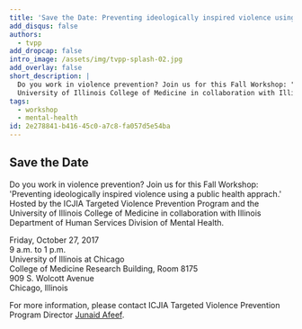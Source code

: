 ```yaml
---
title: 'Save the Date: Preventing ideologically inspired violence using a public health approach'
add_disqus: false
authors:
  - tvpp
add_dropcap: false
intro_image: /assets/img/tvpp-splash-02.jpg
add_overlay: false
short_description: |
  Do you work in violence prevention? Join us for this Fall Workshop: "Preventing ideologically inspired violence using a public health approach." Hosted by the ICJIA Targeted Violence Prevention Program and the
  University of Illinois College of Medicine in collaboration with Illinois Department of Human Services Division of Mental Health.
tags:
  - workshop
  - mental-health
id: 2e278841-b416-45c0-a7c8-fa057d5e54ba
---
```

## Save the Date

Do you work in violence prevention? Join us for this Fall Workshop: 'Preventing ideologically inspired violence using a public health apprach.' Hosted by the ICJIA Targeted Violence Prevention Program and the
University of Illinois College of Medicine in collaboration with Illinois Department of Human Services Division of Mental Health. 

<div class="well">
Friday, October 27, 2017<br>
9 a.m. to 1 p.m.<br>
University of Illinois at Chicago<br>
College of Medicine Research Building, Room 8175<br>
909 S. Wolcott Avenue<br>
Chicago, Illinois<br>
</div>

For more information, please contact ICJIA Targeted Violence Prevention Program Director [Junaid Afeef](mailto://junaid.afeef@illinois.gov).